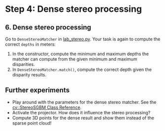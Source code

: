 # Step 4: Dense stereo processing

## 6. Dense stereo processing
Go to `DenseStereoMatcher` in [lab_stereo.py](../lab_stereo.py).
Your task is again to compute the correct `depths` in meters:

1. In the constructor, compute the minimum and maximum depths the matcher can compute from the given minimum and maximum disparities.
2. In `DenseStereoMatcher.match()`, compute the correct depth given the disparity results.

## Further experiments
- Play around with the parameters for the dense stereo matcher.
  See the [cv::StereoSGBM Class Reference](https://docs.opencv.org/4.5.5/d2/d85/classcv_1_1StereoSGBM.html#adb7a50ef5f200ad9559e9b0e976cfa59).
- Activate the projector. 
  How does it influence the stereo processing?
- Compute 3D points for the dense result and show them instead of the sparse point cloud!
